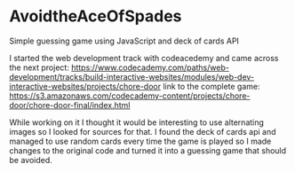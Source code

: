 # AvoidtheAceOfSpades
Simple guessing game using JavaScript and deck of cards API


I started the web development track with codeacedemy and came across the next project:
https://www.codecademy.com/paths/web-development/tracks/build-interactive-websites/modules/web-dev-interactive-websites/projects/chore-door
link to the complete game:
https://s3.amazonaws.com/codecademy-content/projects/chore-door/chore-door-final/index.html

While working on it I thought it would be interesting to use alternating images so I looked for sources for that. 
I found the deck of cards api and managed to use random cards every time the game is played so I made changes to the 
original code and turned it into a guessing game that should be avoided.
